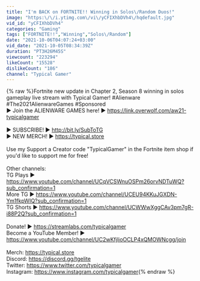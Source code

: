 ```yaml
---
title: "I'm BACK on FORTNITE!! Winning in Solos\/Random Duos!"
image: "https:\/\/i.ytimg.com\/vi\/yCFIXhbDVh4\/hqdefault.jpg"
vid_id: "yCFIXhbDVh4"
categories: "Gaming"
tags: ["FORTNITE!!","Winning","Solos\/Random"]
date: "2021-10-06T04:07:24+03:00"
vid_date: "2021-10-05T08:34:39Z"
duration: "PT3H26M45S"
viewcount: "223294"
likeCount: "15528"
dislikeCount: "186"
channel: "Typical Gamer"
---
```

{% raw %}Fortnite new update in Chapter 2, Season 8 winning in solos gameplay live stream with Typical Gamer! #Alienware #The2021AlienwareGames #Sponsored<br />► Join the ALIENWARE GAMES here! ► <a rel="nofollow" target="blank" href="https://link.overwolf.com/aw21-typicalgamer">https://link.overwolf.com/aw21-typicalgamer</a><br /><br />► SUBSCRIBE! ► <a rel="nofollow" target="blank" href="http://bit.ly/SubToTG">http://bit.ly/SubToTG</a><br />► NEW MERCH! ► <a rel="nofollow" target="blank" href="https://typical.store">https://typical.store</a><br /><br />Use my Support a Creator code &quot;TypicalGamer&quot; in the Fortnite item shop if you'd like to support me for free!<br /><br />Other channels:<br />TG Plays ► <a rel="nofollow" target="blank" href="https://www.youtube.com/channel/UCqVCSWnuOSPm26orvNDTuWQ?sub_confirmation=1">https://www.youtube.com/channel/UCqVCSWnuOSPm26orvNDTuWQ?sub_confirmation=1</a><br />More TG ► <a rel="nofollow" target="blank" href="https://www.youtube.com/channel/UCEU94KKuJGXDN-Ym1fkpWIQ?sub_confirmation=1">https://www.youtube.com/channel/UCEU94KKuJGXDN-Ym1fkpWIQ?sub_confirmation=1</a><br />TG Shorts ► <a rel="nofollow" target="blank" href="https://www.youtube.com/channel/UCWWwXggCAv3pm7gR-i88P2Q?sub_confirmation=1">https://www.youtube.com/channel/UCWWwXggCAv3pm7gR-i88P2Q?sub_confirmation=1</a><br /><br />Donate! ► <a rel="nofollow" target="blank" href="https://streamlabs.com/typicalgamer">https://streamlabs.com/typicalgamer</a><br />Become a YouTube Member! ► <a rel="nofollow" target="blank" href="https://www.youtube.com/channel/UC2wKfjlioOCLP4xQMOWNcgg/join">https://www.youtube.com/channel/UC2wKfjlioOCLP4xQMOWNcgg/join</a><br /><br />Merch: <a rel="nofollow" target="blank" href="https://typical.store">https://typical.store</a><br />Discord: <a rel="nofollow" target="blank" href="https://discord.gg/tgelite">https://discord.gg/tgelite</a><br />Twitter: <a rel="nofollow" target="blank" href="https://www.twitter.com/typicalgamer">https://www.twitter.com/typicalgamer</a><br />Instagram: <a rel="nofollow" target="blank" href="https://www.instagram.com/typicalgamer">https://www.instagram.com/typicalgamer</a>{% endraw %}
